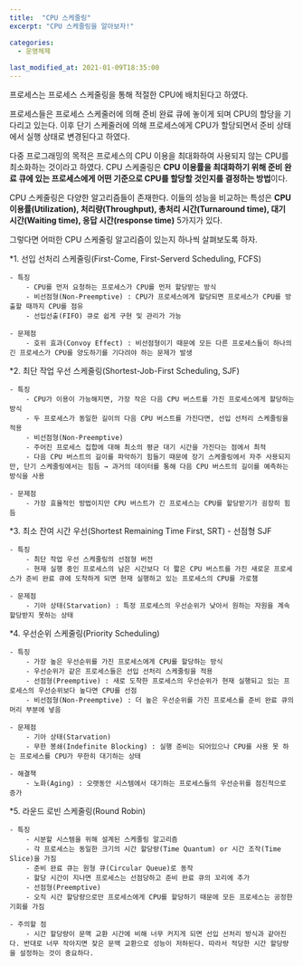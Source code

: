 ```yaml
---
title:  "CPU 스케줄링"
excerpt: "CPU 스케줄링을 알아보자!"

categories:
  - 운영체제
  
last_modified_at: 2021-01-09T18:35:00
---
```


프로세스는 프로세스 스케줄링을 통해 적절한 CPU에 배치된다고 하였다.  

프로세스들은 프로세스 스케줄러에 의해 준비 완료 큐에 놓이게 되며 CPU의 할당을 기다리고 있는다. 이후 단기 스케줄러에 의해 프로세스에게 CPU가 할당되면서 준비 상태에서 실행 상태로 변경된다고 하였다.  

다중 프로그래밍의 목적은 프로세스의 CPU 이용을 최대화하여 사용되지 않는 CPU를 최소화하는 것이라고 하였다. CPU 스케줄링은 **CPU 이용률을 최대화하기 위해 준비 완료 큐에 있는 프로세스에게 어떤 기준으로 CPU를 할당할 것인지를 결정하는 방법**이다.  

CPU 스케줄링은 다양한 알고리즘들이 존재한다. 이들의 성능을 비교하는 특성은 **CPU 이용률(Utilization), 처리량(Throughput), 총처리 시간(Turnaround time), 대기 시간(Waiting time), 응답 시간(response time)** 5가지가 있다.  

그렇다면 어떠한 CPU 스케줄링 알고리즘이 있는지 하나씩 살펴보도록 하자.  

*1. 선입 선처리 스케줄링(First-Come, First-Serverd Scheduling, FCFS)  

	- 특징
		- CPU를 먼저 요청하는 프로세스가 CPU를 먼저 할당받는 방식  
		- 비선점형(Non-Preemptive) : CPU가 프로세스에게 할당되면 프로세스가 CPU를 방출할 때까지 CPU를 점유  
		- 선입선출(FIFO) 큐로 쉽게 구현 및 관리가 가능  
		  
	- 문제점
		- 호위 효과(Convoy Effect) : 비선점형이기 때문에 모든 다른 프로세스들이 하나의 긴 프로세스가 CPU를 양도하기를 기다려야 하는 문제가 발생  
		
*2. 최단 작업 우선 스케줄링(Shortest-Job-First Scheduling, SJF)  

	- 특징
		- CPU가 이용이 가능해지면, 가장 작은 다음 CPU 버스트를 가진 프로세스에게 할당하는 방식  
		- 두 프로세스가 동일한 길이의 다음 CPU 버스트를 가진다면, 선입 선처리 스케줄링을 적용  
		- 비선점형(Non-Preemptive)  
		- 주어진 프로세스 집합에 대해 최소의 평균 대기 시간을 가진다는 점에서 최적  
		- 다음 CPU 버스트의 길이를 파악하기 힘들기 때문에 장기 스케줄링에서 자주 사용되지만, 단기 스케줄링에서는 힘듬 → 과거의 데이터를 통해 다음 CPU 버스트의 길이를 예측하는 방식을 사용  
		
	- 문제점
		- 가장 효율적인 방법이지만 CPU 버스트가 긴 프로세스는 CPU를 할당받기가 굉장히 힘듬  
		
*3. 최소 잔여 시간 우선(Shortest Remaining Time First, SRT) - 선점형 SJF  

	- 특징
		- 최단 작업 우선 스케줄링의 선점형 버전  
		- 현재 실행 중인 프로세스의 남은 시간보다 더 짧은 CPU 버스트를 가진 새로운 프로세스가 준비 완료 큐에 도착하게 되면 현재 실행하고 있는 프로세스의 CPU를 가로챔  
		
	- 문제점
		- 기아 상태(Starvation) : 특정 프로세스의 우선순위가 낮아서 원하는 자원을 계속 할당받지 못하는 상태  
	
*4. 우선순위 스케줄링(Priority Scheduling)  

	- 특징
		- 가장 높은 우선순위를 가진 프로세스에게 CPU를 할당하는 방식  
		- 우선순위가 같은 프로세스들은 선입 선처리 스케줄링을 적용  
		- 선점형(Preemptive) : 새로 도착한 프로세스의 우선순위가 현재 실행되고 있는 프로세스의 우선순위보다 높다면 CPU를 선점  
		- 비선점형(Non-Preemptive) : 더 높은 우선순위를 가진 프로세스를 준비 완료 큐의 머리 부분에 넣음  
	
	- 문제점
		- 기아 상태(Starvation)  
		- 무한 봉쇄(Indefinite Blocking) : 실행 준비는 되어있으나 CPU를 사용 못 하는 프로세스를 CPU가 무한히 대기하는 상태  
	
	- 해결책
		- 노화(Aging) : 오랫동안 시스템에서 대기하는 프로세스들의 우선순위를 점진적으로 증가  
		
*5. 라운드 로빈 스케줄링(Round Robin)  

	- 특징
		- 시분할 시스템을 위해 설계된 스케줄링 알고리즘  
		- 각 프로세스는 동일한 크기의 시간 할당량(Time Quantum) or 시간 조작(Time Slice)을 가짐  
		- 준비 완료 큐는 원형 큐(Circular Queue)로 동작  
		- 할당 시간이 지나면 프로세스는 선점당하고 준비 완료 큐의 꼬리에 추가  
		- 선점형(Preemptive)  
		- 오직 시간 할당량으로만 프로세스에게 CPU를 할당하기 때문에 모든 프로세스는 공정한 기회를 가짐  
		
	- 주의할 점
		- 시간 할당량이 문맥 교환 시간에 비해 너무 커지게 되면 선입 선처리 방식과 같아진다. 반대로 너무 작아지면 잦은 문맥 교환으로 성능이 저하된다. 따라서 적당한 시간 할당량을 설정하는 것이 중요하다.  
		

			